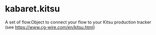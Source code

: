 # kabaret.kitsu

A set of flow.Object to connect your flow to your Kitsu production tracker (see https://www.cg-wire.com/en/kitsu.html)
